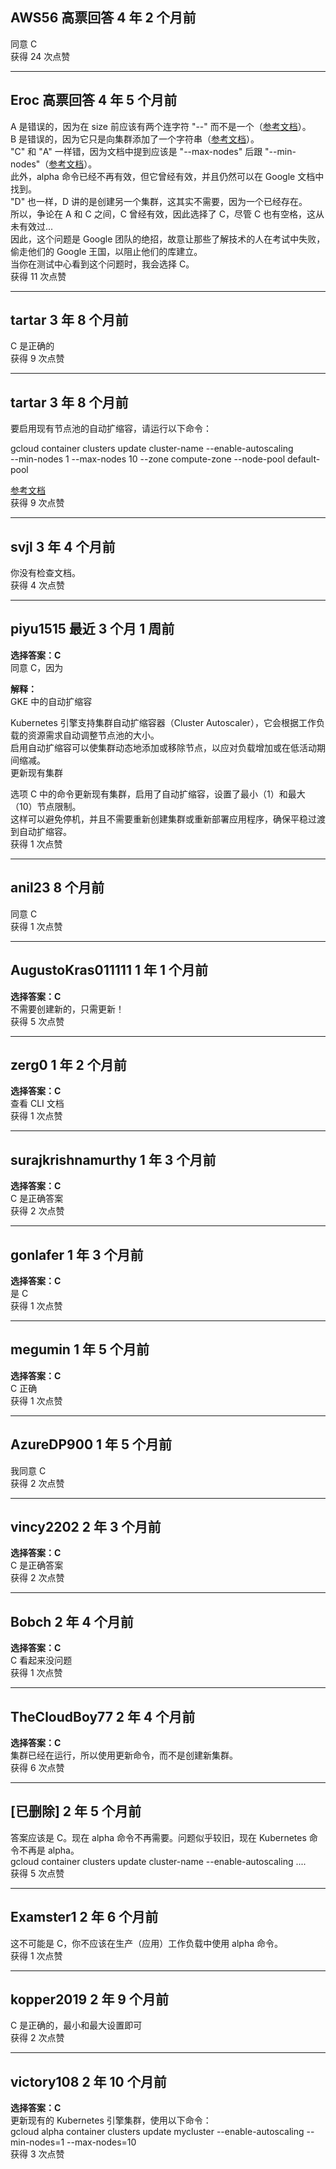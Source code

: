 ## AWS56 高票回答 4 年 2 个月前    
同意 C    
获得 24 次点赞  

---

## Eroc 高票回答 4 年 5 个月前    
A 是错误的，因为在 size 前应该有两个连字符 "--" 而不是一个（[参考文档](https://cloud.google.com/sdk/gcloud/reference/container/clusters/resize)）。    
B 是错误的，因为它只是向集群添加了一个字符串（[参考文档](https://cloud.google.com/sdk/gcloud/reference/compute/instances/add-tags)）。  
"C" 和 "A" 一样错，因为文档中提到应该是 "--max-nodes" 后跟 "--min-nodes"（[参考文档](https://cloud.google.com/sdk/gcloud/reference/alpha/container/clusters/update)）。    
此外，alpha 命令已经不再有效，但它曾经有效，并且仍然可以在 Google 文档中找到。  
"D" 也一样，D 讲的是创建另一个集群，这其实不需要，因为一个已经存在。    
所以，争论在 A 和 C 之间，C 曾经有效，因此选择了 C，尽管 C 也有空格，这从未有效过...    
因此，这个问题是 Google 团队的绝招，故意让那些了解技术的人在考试中失败，偷走他们的 Google 王国，以阻止他们的库建立。    
当你在测试中心看到这个问题时，我会选择 C。    
获得 11 次点赞  

---

## tartar 3 年 8 个月前    
C 是正确的    
获得 9 次点赞  

---

## tartar 3 年 8 个月前    
要启用现有节点池的自动扩缩容，请运行以下命令：
  
gcloud container clusters update cluster-name --enable-autoscaling \
--min-nodes 1 --max-nodes 10 --zone compute-zone --node-pool default-pool  

[参考文档](https://cloud.google.com/kubernetes-engine/docs/how-to/cluster-autoscaler)    
获得 9 次点赞  

---

## svjl 3 年 4 个月前    
你没有检查文档。    
获得 4 次点赞  

---

## piyu1515 最近 3 个月 1 周前  
**选择答案：C**    
同意 C，因为

**解释：**    
GKE 中的自动扩缩容
  
Kubernetes 引擎支持集群自动扩缩容器（Cluster Autoscaler），它会根据工作负载的资源需求自动调整节点池的大小。    
启用自动扩缩容可以使集群动态地添加或移除节点，以应对负载增加或在低活动期间缩减。    
更新现有集群
  
选项 C 中的命令更新现有集群，启用了自动扩缩容，设置了最小（1）和最大（10）节点限制。    
这样可以避免停机，并且不需要重新创建集群或重新部署应用程序，确保平稳过渡到自动扩缩容。    
获得 1 次点赞  

---

## anil23 8 个月前    
同意 C    
获得 1 次点赞  

---

## AugustoKras011111 1 年 1 个月前  
**选择答案：C**    
不需要创建新的，只需更新！    
获得 5 次点赞  

---

## zerg0 1 年 2 个月前  
**选择答案：C**    
查看 CLI 文档    
获得 1 次点赞  

---

## surajkrishnamurthy 1 年 3 个月前  
**选择答案：C**    
C 是正确答案    
获得 2 次点赞  

---

## gonlafer 1 年 3 个月前  
**选择答案：C**    
是 C    
获得 1 次点赞  

---

## megumin 1 年 5 个月前  
**选择答案：C**    
C 正确    
获得 1 次点赞  

---

## AzureDP900 1 年 5 个月前    
我同意 C    
获得 2 次点赞  

---

## vincy2202 2 年 3 个月前  
**选择答案：C**    
C 是正确答案    
获得 2 次点赞  

---

## Bobch 2 年 4 个月前  
**选择答案：C**    
C 看起来没问题    
获得 1 次点赞  

---

## TheCloudBoy77 2 年 4 个月前  
**选择答案：C**    
集群已经在运行，所以使用更新命令，而不是创建新集群。    
获得 6 次点赞  

---

## [已删除] 2 年 5 个月前    
答案应该是 C。现在 alpha 命令不再需要。问题似乎较旧，现在 Kubernetes 命令不再是 alpha。    
gcloud container clusters update cluster-name --enable-autoscaling ....    
获得 5 次点赞  

---

## Examster1 2 年 6 个月前    
这不可能是 C，你不应该在生产（应用）工作负载中使用 alpha 命令。    
获得 1 次点赞  

---

## kopper2019 2 年 9 个月前    
C 是正确的，最小和最大设置即可    
获得 2 次点赞  

---

## victory108 2 年 10 个月前  
**选择答案：C**    
更新现有的 Kubernetes 引擎集群，使用以下命令：    
gcloud alpha container clusters update mycluster --enable-autoscaling --min-nodes=1 --max-nodes=10    
获得 3 次点赞
